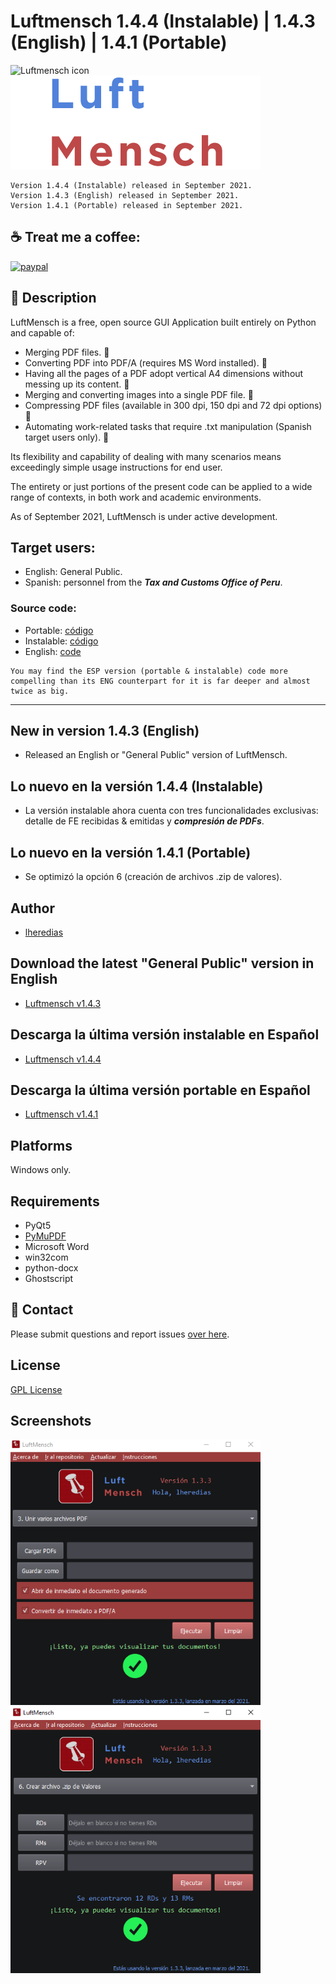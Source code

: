 # Luftmensch 1.4.4 (Instalable) | 1.4.3 (English) | 1.4.1 (Portable)
![Luftmensch icon](https://raw.githubusercontent.com/lheredias/Luftmensch/main/finalicon.ico) ![Luftmensch logo](https://github.com/lheredias/Luftmensch/blob/main/app%20name.png)

```
Version 1.4.4 (Instalable) released in September 2021.
Version 1.4.3 (English) released in September 2021.
Version 1.4.1 (Portable) released in September 2021.
```
## :coffee: Treat me a coffee:

[![paypal](https://www.paypalobjects.com/en_US/i/btn/btn_donateCC_LG.gif)](https://www.paypal.com/donate?cmd=_s-xclick&hosted_button_id=A4T4MYRVADR6C)

## :izakaya_lantern: Description

LuftMensch is a free, open source GUI Application built entirely on Python and capable of:
    
* Merging PDF files. :pushpin:
* Converting PDF into PDF/A (requires MS Word installed). :pushpin:
* Having all the pages of a PDF adopt vertical A4 dimensions without messing up its content. :pushpin:
* Merging and converting images into a single PDF file. :pushpin:
* Compressing PDF files (available in 300 dpi, 150 dpi and 72 dpi options) :pushpin:
* Automating work-related tasks that require .txt manipulation (Spanish target users only). :pushpin:

Its flexibility and capability of dealing with many scenarios means exceedingly simple usage instructions for end user.

The entirety or just portions of the present code can be applied to a wide range of contexts, in both work and academic environments.

As of September 2021, LuftMensch is under active development.

## Target users:

* English: General Public.
* Spanish: personnel from the ***Tax and Customs Office of Peru***.


### Source code:

* Portable: [código](https://github.com/lheredias/Luftmensch/blob/main/code/Luftmensch_ESP.py)
* Instalable: [código](https://github.com/lheredias/Luftmensch/blob/main/code/Luftmensch_INSTALABLE.py)
* English: [code](https://github.com/lheredias/Luftmensch/blob/main/code/Luftmensch_ENG.py)
```
You may find the ESP version (portable & instalable) code more compelling than its ENG counterpart for it is far deeper and almost twice as big.
```
***
## New in version 1.4.3 (English) 

* Released an English or "General Public" version of LuftMensch.

## Lo nuevo en la versión 1.4.4 (Instalable)

* La versión instalable ahora cuenta con tres funcionalidades exclusivas: detalle de FE recibidas & emitidas y <strong><em>compresión de PDFs</em></strong>.

## Lo nuevo en la versión 1.4.1 (Portable)

* Se optimizó la opción 6 (creación de archivos .zip de valores).

## Author

* [lheredias](https://github.com/lheredias) 

## Download the latest "General Public" version in English
* [Luftmensch v1.4.3](https://github.com/lheredias/Luftmensch/releases/tag/v1.4.3)

## Descarga la última versión instalable en Español
* [Luftmensch v1.4.4](https://github.com/lheredias/Luftmensch/releases/tag/v1.4.4)

## Descarga la última versión portable en Español
* [Luftmensch v1.4.1](https://github.com/lheredias/Luftmensch/releases/tag/v1.4.1)

## Platforms

Windows only.

## Requirements

* PyQt5
* [PyMuPDF](https://github.com/pymupdf/PyMuPDF)
* Microsoft Word 
* win32com
* python-docx
* Ghostscript

## :speech_balloon: Contact

Please submit questions and report issues [over here](https://github.com/lheredias/Luftmensch/discussions).

## License
[GPL License](https://github.com/lheredias/Luftmensch/blob/main/LICENSE)

## Screenshots

<img src="https://github.com/lheredias/Luftmensch/blob/main/screenshots/ss01.png" width="400" /> <img src="https://github.com/lheredias/Luftmensch/blob/main/screenshots/ss02.png" width="400" />
